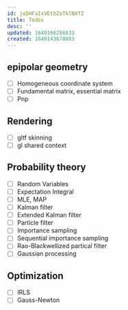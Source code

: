 ```yaml
---
id: ja5HFaIxVEtbZoTklNXfZ
title: Todos
desc: ''
updated: 1640166286833
created: 1640143678803
---
```

## epipolar geometry
- [ ] Homogeneous coordinate system
- [ ] Fundamental matrix, essential matrix
- [ ] Pnp
## Rendering
- [ ] gltf skinning
- [ ] gl shared context
## Probability theory
- [ ] Random Variables
- [ ] Expectation Integral
- [ ] MLE, MAP
- [ ] Kalman filter
- [ ] Extended Kalman filter
- [ ] Particle filter
- [ ] Importance sampling
- [ ] Sequential importance sampling
- [ ] Rao-Blackwellized partical filter
- [ ] Gaussian processing
## Optimization
- [ ] IRLS
- [ ] Gauss-Newton